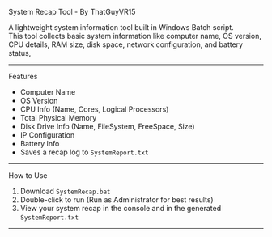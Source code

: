 System Recap Tool - By ThatGuyVR15

A lightweight system information tool built in Windows Batch script.  
This tool collects basic system information like computer name, OS version, CPU details, RAM size, disk space, network configuration, and battery status,

---

Features
-  Computer Name
-  OS Version
-  CPU Info (Name, Cores, Logical Processors)
-  Total Physical Memory
-  Disk Drive Info (Name, FileSystem, FreeSpace, Size)
-  IP Configuration
-  Battery Info
-  Saves a recap log to `SystemReport.txt`

---

How to Use
1. Download `SystemRecap.bat`
2. Double-click to run (Run as Administrator for best results)
3. View your system recap in the console and in the generated `SystemReport.txt`

---
